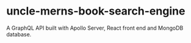 # uncle-merns-book-search-engine

A GraphQL API built with Apollo Server, React front end and MongoDB database.
